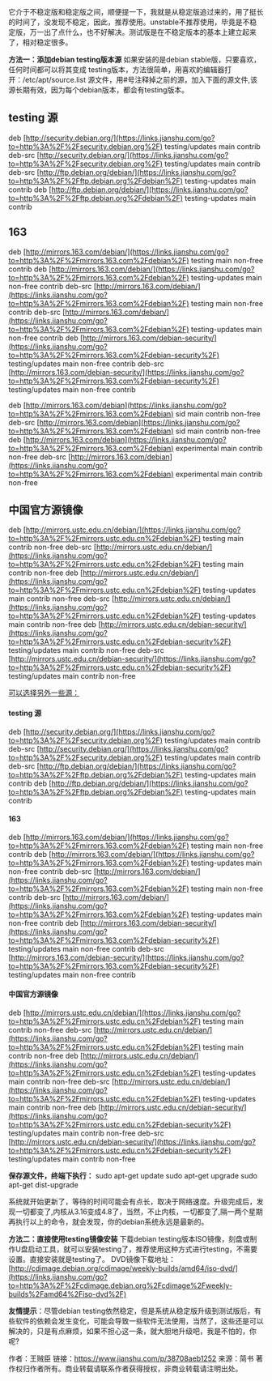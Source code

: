 它介于不稳定版和稳定版之间，顺便提一下，我就是从稳定版追过来的，用了挺长的时间了，没发现不稳定，因此，推荐使用。unstable不推荐使用，毕竟是不稳定版，万一出了点什么，也不好解决。测试版是在不稳定版本的基本上建立起来了，相对稳定很多。

**方法一：添加debian testing版本源**  如果安装的是debian stable版，只要喜欢，任何时间都可以将其变成 testing版本，方法很简单，用喜欢的编辑器打开：/etc/apt/source.list 源文件，用#号注释掉之前的源，加入下面的源文件,该源长期有效，因为每个debian版本，都会有testing版本。

## testing 源

deb [http://security.debian.org/](https://links.jianshu.com/go?to=http%3A%2F%2Fsecurity.debian.org%2F) testing/updates main contrib  deb-src [http://security.debian.org/](https://links.jianshu.com/go?to=http%3A%2F%2Fsecurity.debian.org%2F) testing/updates main contrib  deb-src [http://ftp.debian.org/debian/](https://links.jianshu.com/go?to=http%3A%2F%2Fftp.debian.org%2Fdebian%2F) testing-updates main contrib  deb [http://ftp.debian.org/debian/](https://links.jianshu.com/go?to=http%3A%2F%2Fftp.debian.org%2Fdebian%2F) testing-updates main contrib

## 163

deb [http://mirrors.163.com/debian/](https://links.jianshu.com/go?to=http%3A%2F%2Fmirrors.163.com%2Fdebian%2F) testing main non-free contrib  deb [http://mirrors.163.com/debian/](https://links.jianshu.com/go?to=http%3A%2F%2Fmirrors.163.com%2Fdebian%2F) testing-updates main non-free contrib  deb-src [http://mirrors.163.com/debian/](https://links.jianshu.com/go?to=http%3A%2F%2Fmirrors.163.com%2Fdebian%2F) testing main non-free contrib  deb-src [http://mirrors.163.com/debian/](https://links.jianshu.com/go?to=http%3A%2F%2Fmirrors.163.com%2Fdebian%2F) testing-updates main non-free contrib  deb [http://mirrors.163.com/debian-security/](https://links.jianshu.com/go?to=http%3A%2F%2Fmirrors.163.com%2Fdebian-security%2F) testing/updates main non-free contrib  deb-src [http://mirrors.163.com/debian-security/](https://links.jianshu.com/go?to=http%3A%2F%2Fmirrors.163.com%2Fdebian-security%2F) testing/updates main non-free contrib

deb [http://mirrors.163.com/debian](https://links.jianshu.com/go?to=http%3A%2F%2Fmirrors.163.com%2Fdebian) sid main contrib non-free  deb-src [http://mirrors.163.com/debian](https://links.jianshu.com/go?to=http%3A%2F%2Fmirrors.163.com%2Fdebian) sid main contrib non-free  deb [http://mirrors.163.com/debian](https://links.jianshu.com/go?to=http%3A%2F%2Fmirrors.163.com%2Fdebian) experimental main contrib non-free deb-src [http://mirrors.163.com/debian](https://links.jianshu.com/go?to=http%3A%2F%2Fmirrors.163.com%2Fdebian) experimental main contrib non-free

## 中国官方源镜像

deb [http://mirrors.ustc.edu.cn/debian/](https://links.jianshu.com/go?to=http%3A%2F%2Fmirrors.ustc.edu.cn%2Fdebian%2F) testing main contrib non-free  deb-src [http://mirrors.ustc.edu.cn/debian/](https://links.jianshu.com/go?to=http%3A%2F%2Fmirrors.ustc.edu.cn%2Fdebian%2F) testing main contrib non-free  deb [http://mirrors.ustc.edu.cn/debian/](https://links.jianshu.com/go?to=http%3A%2F%2Fmirrors.ustc.edu.cn%2Fdebian%2F) testing-updates main contrib non-free  deb-src [http://mirrors.ustc.edu.cn/debian/](https://links.jianshu.com/go?to=http%3A%2F%2Fmirrors.ustc.edu.cn%2Fdebian%2F) testing-updates main contrib non-free  deb [http://mirrors.ustc.edu.cn/debian-security/](https://links.jianshu.com/go?to=http%3A%2F%2Fmirrors.ustc.edu.cn%2Fdebian-security%2F) testing/updates main contrib non-free  deb-src [http://mirrors.ustc.edu.cn/debian-security/](https://links.jianshu.com/go?to=http%3A%2F%2Fmirrors.ustc.edu.cn%2Fdebian-security%2F) testing/updates main contrib non-free

[可以选择另外一些源：](https://links.jianshu.com/go?to=https%3A%2F%2Fwww.yangshengliang.com%2Fkaiyuan-shijie%2Flinux-shijie%2F562.html)

#### testing 源

deb [http://security.debian.org/](https://links.jianshu.com/go?to=http%3A%2F%2Fsecurity.debian.org%2F) testing/updates main contrib  deb-src [http://security.debian.org/](https://links.jianshu.com/go?to=http%3A%2F%2Fsecurity.debian.org%2F) testing/updates main contrib  deb-src [http://ftp.debian.org/debian/](https://links.jianshu.com/go?to=http%3A%2F%2Fftp.debian.org%2Fdebian%2F) testing-updates main contrib  deb [http://ftp.debian.org/debian/](https://links.jianshu.com/go?to=http%3A%2F%2Fftp.debian.org%2Fdebian%2F) testing-updates main contrib

#### 163

deb [http://mirrors.163.com/debian/](https://links.jianshu.com/go?to=http%3A%2F%2Fmirrors.163.com%2Fdebian%2F) testing main non-free contrib  deb [http://mirrors.163.com/debian/](https://links.jianshu.com/go?to=http%3A%2F%2Fmirrors.163.com%2Fdebian%2F) testing-updates main non-free contrib  deb-src [http://mirrors.163.com/debian/](https://links.jianshu.com/go?to=http%3A%2F%2Fmirrors.163.com%2Fdebian%2F) testing main non-free contrib  deb-src [http://mirrors.163.com/debian/](https://links.jianshu.com/go?to=http%3A%2F%2Fmirrors.163.com%2Fdebian%2F) testing-updates main non-free contrib  deb [http://mirrors.163.com/debian-security/](https://links.jianshu.com/go?to=http%3A%2F%2Fmirrors.163.com%2Fdebian-security%2F) testing/updates main non-free contrib  deb-src [http://mirrors.163.com/debian-security/](https://links.jianshu.com/go?to=http%3A%2F%2Fmirrors.163.com%2Fdebian-security%2F) testing/updates main non-free contrib

#### 中国官方源镜像

deb [http://mirrors.ustc.edu.cn/debian/](https://links.jianshu.com/go?to=http%3A%2F%2Fmirrors.ustc.edu.cn%2Fdebian%2F) testing main contrib non-free  deb-src [http://mirrors.ustc.edu.cn/debian/](https://links.jianshu.com/go?to=http%3A%2F%2Fmirrors.ustc.edu.cn%2Fdebian%2F) testing main contrib non-free  deb [http://mirrors.ustc.edu.cn/debian/](https://links.jianshu.com/go?to=http%3A%2F%2Fmirrors.ustc.edu.cn%2Fdebian%2F) testing-updates main contrib non-free  deb-src [http://mirrors.ustc.edu.cn/debian/](https://links.jianshu.com/go?to=http%3A%2F%2Fmirrors.ustc.edu.cn%2Fdebian%2F) testing-updates main contrib non-free  deb [http://mirrors.ustc.edu.cn/debian-security/](https://links.jianshu.com/go?to=http%3A%2F%2Fmirrors.ustc.edu.cn%2Fdebian-security%2F) testing/updates main contrib non-free  deb-src [http://mirrors.ustc.edu.cn/debian-security/](https://links.jianshu.com/go?to=http%3A%2F%2Fmirrors.ustc.edu.cn%2Fdebian-security%2F) testing/updates main contrib non-free

**保存源文件，终端下执行：**  sudo apt-get update  sudo apt-get upgrade  sudo apt-get dist-upgrade

系统就开始更新了，等待的时间可能会有点长，取决于网络速度。升级完成后，发现一切都变了,内核从3.16变成4.8了，当然，不止内核，一切都变了,隔一两个星期再执行以上的命令，就会发现，你的debian系统永远是最新的。

**方法二：直接使用testing镜像安装**  下载debian testing版本ISO镜像，刻盘或制作U盘启动工具，就可以安装testing了，推荐使用这种方式进行testing，不需要设置。直接安装就是testing了。  DVD镜像下载地址：[http://cdimage.debian.org/cdimage/weekly-builds/amd64/iso-dvd/](https://links.jianshu.com/go?to=http%3A%2F%2Fcdimage.debian.org%2Fcdimage%2Fweekly-builds%2Famd64%2Fiso-dvd%2F)

**友情提示**：尽管debian testing依然稳定，但是系统从稳定版升级到测试版后，有些软件的依赖会发生变化，可能会导致一些软件无法使用，当然了，这些还是可以解决的，只是有点麻烦，如果不担心这一条，就大胆地升级吧，我是不怕的，你呢?



作者：王贼臣
链接：https://www.jianshu.com/p/38708aeb1252
来源：简书
著作权归作者所有。商业转载请联系作者获得授权，非商业转载请注明出处。